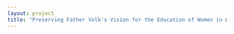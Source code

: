 ```yaml
--- 
layout: project 
title: "Preserving Father Volk's Vision for the Education of Women in Western Kentucky: Digitizing the History of Mount Saint Joseph Academy and Junior College" 
---
```



